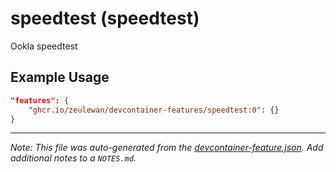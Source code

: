 
# speedtest (speedtest)

Ookla speedtest

## Example Usage

```json
"features": {
    "ghcr.io/zeulewan/devcontainer-features/speedtest:0": {}
}
```





---

_Note: This file was auto-generated from the [devcontainer-feature.json](https://github.com/zeulewan/devcontainer-features/blob/main/src/speedtest/devcontainer-feature.json).  Add additional notes to a `NOTES.md`._

